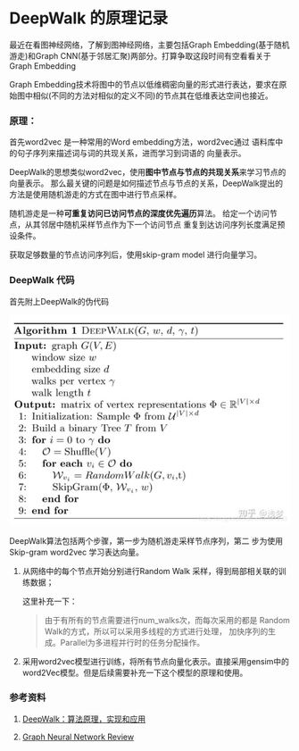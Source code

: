 # DeepWalk 的原理记录

最近在看图神经网络，了解到图神经网络，主要包括Graph Embedding(基于随机游走)和Graph CNN(基于邻居汇聚)两部分。打算争取这段时间有空看看关于Graph Embedding

Graph Embedding技术将图中的节点以低维稠密向量的形式进行表达，要求在原始图中相似(不同的方法对相似的定义不同)的节点其在低维表达空间也接近。


### 原理：

首先word2vec 是一种常用的Word embedding方法，word2vec通过
语料库中的句子序列来描述词与词的共现关系，进而学习到词语的
向量表示。

DeepWalk的思想类似word2vec，使用**图中节点与节点的共现关系**来学习节点的向量表示。
那么最关键的问题是如何描述节点与节点的关系，DeepWalk提出的
方法是使用随机游走的方式在图中进行节点采样。

随机游走是一种**可重复访问已访问节点的深度优先遍历**算法。
给定一个访问节点，从其邻居中随机采样节点作为下一个访问节点
重复到达访问序列长度满足预设条件。

获取足够数量的节点访问序列后，使用skip-gram model 进行向量学习。


### DeepWalk 代码

首先附上DeepWalk的伪代码

![](./image/d1.jpg)

DeepWalk算法包括两个步骤，第一步为随机游走采样节点序列，第二
步为使用Skip-gram word2vec 学习表达向量。

1. 从网络中的每个节点开始分别进行Random Walk 采样，得到局部相关联的训练数据；
	
	这里补充一下：
	>由于有所有的节点需要进行num_walks次，而每次采用的都是
	Random Walk的方式，所以可以采用多线程的方式进行处理，
	加快序列的生成。Parallel为多进程并行时的任务分配操作。
	

2. 采用word2vec模型进行训练，将所有节点向量化表示。直接采用gensim中的word2Vec模型。但是后续需要补充一下这个模型的原理和使用。
	
### 参考资料

1. [DeepWalk：算法原理，实现和应用](https://zhuanlan.zhihu.com/p/56380812)

2. [Graph Neural Network Review](https://zhuanlan.zhihu.com/p/43972372)





